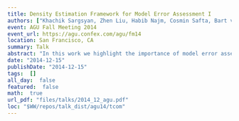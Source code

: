 ```yaml
---
title: Density Estimation Framework for Model Error Assessment I
authors: ["Khachik Sargsyan, Zhen Liu, Habib Najm, Cosmin Safta, Bart van Bloemen Waanders, Hope Michelsen, Ray Bambha"]
event: AGU Fall Meeting 2014
event_url: https://agu.confex.com/agu/fm14
location: San Francisco, CA
summary: Talk
abstract: "In this work we highlight the importance of model error assessment in physical model calibration studies. Conventional calibration methods often assume the model is perfect and account for data noise only. Consequently, the estimated parameters typically have biased values that implicitly compensate for model deficiencies. Moreover, improving the amount and the quality of data may not improve the parameter estimates since the model discrepancy is not accounted for. In state-of-the-art methods model discrepancy is explicitly accounted for by enhancing the physical model with a synthetic statistical additive term, which allows appropriate parameter estimates. However, these statistical additive terms do not increase the predictive capability of the model because they are tuned for particular output observables and may even violate physical constraints.<br>We introduce a framework in which model errors are captured by allowing variability in specific model components and parameterizations for the purpose of achieving meaningful predictions that are both consistent with the data spread and appropriately disambiguate model and data errors. Here we cast model parameters as random variables, embedding the calibration problem within a density estimation framework. Further, we calibrate for the parameters of the joint input density. The likelihood function for the associated inverse problem is degenerate, therefore we use Approximate Bayesian Computation (ABC) to build prediction-constraining likelihoods and illustrate the strengths of the method on synthetic cases. We also apply the ABC-enhanced density estimation to the TransCom 3 CO2 intercomparison study (Gurney, K. R., et al., Tellus, 55B, pp. 555–579, 2003) and calibrate 15 transport models for regional carbon sources and sinks given atmospheric CO2 concentration measurements.<br>"
date: "2014-12-15"
publishDate: "2014-12-15"
tags:  []
all_day:  false
featured:  false
math:  true
url_pdf: "files/talks/2014_12_agu.pdf"
loc: "$WW/repos/talk_dist/agu14/tcom"
---
```

